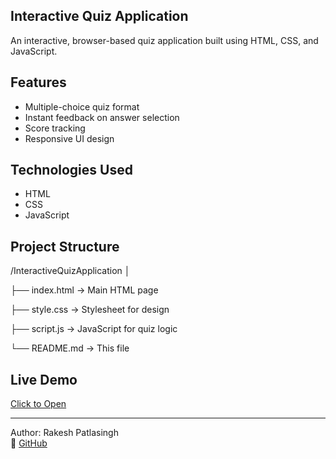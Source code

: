 ##  Interactive Quiz Application

An interactive, browser-based quiz application built using HTML, CSS, and JavaScript.

## Features
- Multiple-choice quiz format
- Instant feedback on answer selection
- Score tracking
- Responsive UI design

## Technologies Used
- HTML
- CSS
- JavaScript

##  Project Structure
/InteractiveQuizApplication
│

├── index.html → Main HTML page

├── style.css → Stylesheet for design

├── script.js → JavaScript for quiz logic

└── README.md → This file

##  Live Demo

[Click to Open](https://rakeshpatlasingh.github.io/InteractiveQuizApplication/)

---
 Author: Rakesh Patlasingh  
🔗 [GitHub](https://github.com/RakeshPatlasingh)
